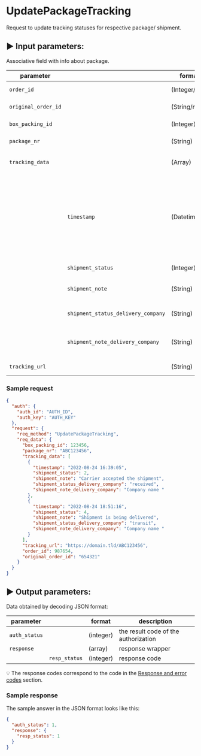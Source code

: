 # UpdatePackageTracking

Request to update tracking statuses for respective package/ shipment.

## :arrow_forward: Input parameters:

Associative field with info about package.

| parameter           |                                    | format         | description                                                                                                 |
|---------------------|------------------------------------|----------------|-------------------------------------------------------------------------------------------------------------|
| `order_id`          |                                    | (Integer/null) | Order ID in EGON                                                                                            |
| `original_order_id` |                                    | (String/null)  | Order ID in Eshop                                                                                           |
| `box_packing_id`    |                                    | (Integer)      | Parcel ID in EGON                                                                                           |
| `package_nr`        |                                    | (String)       | Shipment number                                                                                             |
| `tracking_data`     |                                    | (Array)        | Field with data from tracking                                                                               |
|                     | `timestamp`                        | (Datetime)     | Time of status change (if shipper does not provide this data, it will be the time of status change in EGON) |
|                     | `shipment_status`                  | (Integer)      | Status ID from index                                                                                        |
|                     | `shipment_note`                    | (String)       | status name from index                                                                                      |
|                     | `shipment_status_delivery_company` | (String)       | Status ID of shipping company                                                                               |
|                     | `shipment_note_delivery_company`   | (String)       | Status name of shipping company                                                                             |
| `tracking_url`      |                                    | (String)       | Tracking url                                                                                                |

### Sample request

```json
{
  "auth": {
    "auth_id": "AUTH_ID",
    "auth_key": "AUTH_KEY"
  },
  "request": {
    "req_method": "UpdatePackageTracking",
    "req_data": {
      "box_packing_id": 123456,
      "package_nr": "ABC123456",
      "tracking_data": [
        {
          "timestamp": "2022-08-24 16:39:05",
          "shipment_status": 2,
          "shipment_note": "Carrier accepted the shipment",
          "shipment_status_delivery_company": "received",
          "shipment_note_delivery_company": "Company name "
        },
        {
          "timestamp": "2022-08-24 18:51:16",
          "shipment_status": 4,
          "shipment_note": "Shipment is being delivered",
          "shipment_status_delivery_company": "transit",
          "shipment_note_delivery_company": "Company name "
        }
      ],
      "tracking_url": "https://domain.tld/ABC123456",
      "order_id": 987654,
      "original_order_id": "654321"
    }
  }
}
```

## :arrow_forward: Output parameters:

Data obtained by decoding JSON format:

| parameter     |               | format    | description                          |
|---------------|---------------|-----------|--------------------------------------|
| `auth_status` |               | (integer) | the result code of the authorization |
| `response`    |               | (array)   | response wrapper                     |
|               | `resp_status` | (integer) | response code                        |

:bulb: The response codes correspond to the code in
the [Response and error codes](../../code-lists/response-codes.md#--resp_status-codes)
section.

### Sample response

The sample answer in the JSON format looks like this:

```json
{
  "auth_status": 1,
  "response": {
    "resp_status": 1
  }
}
```
